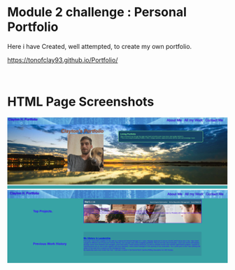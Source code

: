 # Module 2 challenge : Personal Portfolio

Here i have Created, well attempted, to create my own portfolio. 


https://tonofclay93.github.io/Portfolio/

<br />

# HTML Page Screenshots

<img src="/assets/Images/Screenshot-1.jpg"/>

<img src="/assets/images/Screenshot-2.jpg"/>



  

